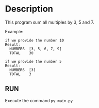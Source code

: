 # Description
This program sum all multiples by 3, 5 and 7.

Example:

    if we provide the number 10
    Result:
      NUMBERS  [3, 5, 6, 7, 9]
      TOTAL    30

    if we provide the number 5
    Result:
      NUMBERS  [3]
      TOTAL    3

## RUN

Execute the command `py main.py`
